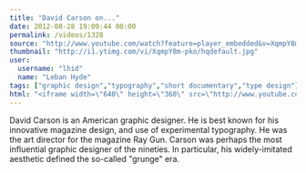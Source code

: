 ```yaml
---
title: "David Carson on..."
date: 2012-08-28 19:09:44 00:00
permalink: /videos/1328
source: "http://www.youtube.com/watch?feature=player_embedded&v=XqmpY8m-pko"
thumbnail: "http://i1.ytimg.com/vi/XqmpY8m-pko/hqdefault.jpg"
user:
  username: "lhid"
  name: "Leban Hyde"
tags: ["graphic design","typography","short documentary","type design"]
html: "<iframe width=\"640\" height=\"360\" src=\"http://www.youtube.com/embed/XqmpY8m-pko?wmode=transparent&fs=1&feature=oembed\" frameborder=\"0\" allowfullscreen></iframe>"
---
```


David Carson is an American graphic designer. He is best known for his innovative magazine design, and use of experimental typography. He was the art director for the magazine Ray Gun. Carson was perhaps the most influential graphic designer of the nineties. In particular, his widely-imitated aesthetic defined the so-called "grunge" era.